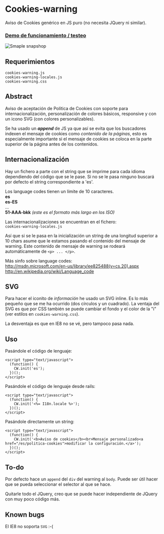 Cookies-warning
===============

Aviso de Cookies genérico en JS puro (no necesita JQuery ni similar).

<h3><a href="http://htmlpreview.github.io/?https://github.com/carloscabo/cookies-warning/blob/master/demo.html" target="_blank">Demo de funcionamiento / testeo</a></h3>

![Smaple snapshop](https://raw.github.com/carloscabo/cookies-warning/master/snapshot.png)

## Requerimientos

`cookies-warning.js`  
`cookies-warning-locales.js`  
`cookies-warning.css`

## Abstract

Aviso de aceptación de Política de Cookies con soporte para internacionalización, personalización de colores básicos, responsive y con un icono SVG (con colores personalizables).

Se ha usado un **_append_** de JS ya que así se evita que los buscadores indexen el mensaje de cookies como _contenido de la páginas_, esto es especialmente importante si el mensaje de cookies se coloca en la parte superior de la página antes de los contenidos.

## Internacionalización

Hay un fichero a parte con el string que se imprime para cada idioma dependiendo del código que se le pase. Si no se le pasa ninguno buscará por defecto el string correspondiente a 'es'.

Los language codes tienen un límite de 10 caracteres.  
**es**  
**es-ES**  
...  
**51-AAA-bkk** _(este es el formato más largo en los ISO)_  

Las internacionalizaciones se encuentran en el fichero:  
`cookies-warning-locales.js`

Así que si se le pasa en la inicialización un string de una longitud superior a 10 chars asume que le estamos pasando el contenido del mensaje de warning. Este contenido de mensaje de warning se rodeará automáticamente de `<p> ... </p>`.

Más sinfo sobre language codes:  
<http://msdn.microsoft.com/en-us/library/ee825488(v=cs.20).aspx>  
<http://en.wikipedia.org/wiki/Language_code>

## SVG

Para hacer el iconito de _información_ he usado un SVG inline. Es lo más pequeño que se me ha ocurrido (dos círculos y un cuadrado). La ventaja del SVG es que por CSS también se puede cambiar el fondo y el color de la "i" (ver estilos en `cookies-warning.css`).

La desventaja es que en IE8 no se vé, pero tampoco pasa nada.

## Uso

Pasándole el código de lenguaje:

    <script type="text/javascript">
      (function() {
        CW.init('es');
      })();
    </script>

Pasándole el código de lenguaje desde rails:

    <script type="text/javascript">
      (function() {
        CW.init('<%= I18n.locale %>');
      })();
    </script>

Pasándole directamente un string:

    <script type="text/javascript">
      (function() {
        CW.init('<b>Aviso de cookies</b><br>Mensaje personalizado<a href="/es/politica-cookies">modificar la configuración.</a>');
      })();
    </script>

## To-do

Por defecto hace un `append` del `div` del warning al `body`.
Puede ser útil hacer que se pueda seleccionar el selector al que se hace.

Quitarle todo el JQuery, creo que se puede hacer independiente de JQuery con muy poco código más.

## Known bugs

El IE8 no soporta `SVG` :-(
